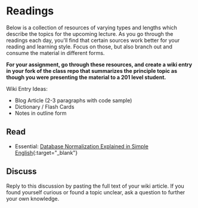 # Readings

Below is a collection of resources of varying types and lengths which describe the topics for the upcoming lecture.  As you go through the readings each day, you'll find that certain sources work better for your reading and learning style. Focus on those, but also branch out and consume the material in different forms.

**For your assignment, go through these resources, and create a wiki entry in your fork of the class repo that summarizes the principle topic as though you were presenting the material to a 201 level student.**

Wiki Entry Ideas:
* Blog Article (2-3 paragraphs with code sample)
* Dictionary / Flash Cards
* Notes in outline form

## Read
- Essential: [Database Normalization Explained in Simple English](https://www.essentialsql.com/get-ready-to-learn-sql-database-normalization-explained-in-simple-english/){:target="_blank"} 

## Discuss

Reply to this discussion by pasting the full text of your wiki article. If you found yourself curious or found a topic unclear, ask a question to further your own knowledge.

